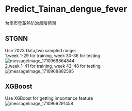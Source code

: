# Predict_Tainan_dengue_fever
台南市登革熱防治風險預測
## STGNN
Use 2023 Data,two sampled range:  
1.week 1-29 for training, week 30-36 for testing  
![messageImage_1710968864844](https://github.com/MikazukiHikari/Predict_Tainan_dengue_fever/assets/100305577/ce645727-2682-4429-b5e7-accfa76fddf9)  
2.week 1-41 for training, week 42-48 for testing  
![messageImage_1710968882595](https://github.com/MikazukiHikari/Predict_Tainan_dengue_fever/assets/100305577/1ddca76e-47b8-4f81-85eb-7a9d217956fb)  
## XGBoost
Use XGBoost for getting importance feature  
![messageImage_1710969291458](https://github.com/MikazukiHikari/Predict_Tainan_dengue_fever/assets/100305577/ea974802-019d-4eaa-bf9d-025d66d46c45)
